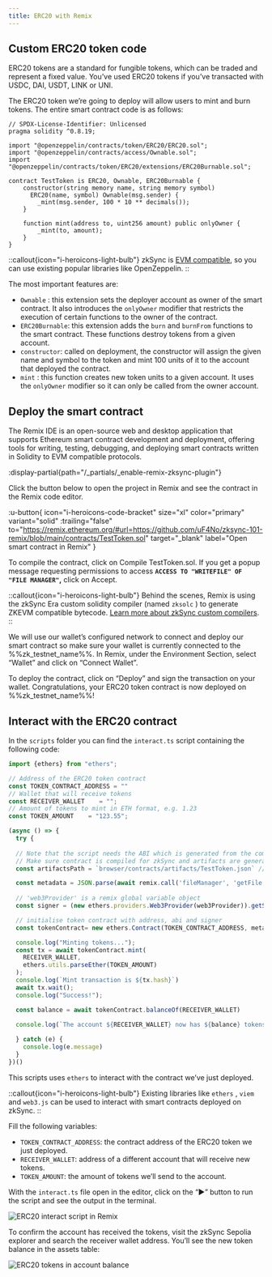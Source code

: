 ```yaml
---
title: ERC20 with Remix
---
```

## Custom ERC20 token code

ERC20 tokens are a standard for fungible tokens, which can be traded and represent a fixed value. You’ve used ERC20
tokens if you’ve transacted with USDC, DAI, USDT, LINK or UNI.

The ERC20 token we’re going to deploy will allow users to mint and burn tokens. The entire smart contract code is as
follows:

```solidity
// SPDX-License-Identifier: Unlicensed
pragma solidity ^0.8.19;

import "@openzeppelin/contracts/token/ERC20/ERC20.sol";
import "@openzeppelin/contracts/access/Ownable.sol";
import "@openzeppelin/contracts/token/ERC20/extensions/ERC20Burnable.sol";

contract TestToken is ERC20, Ownable, ERC20Burnable {
    constructor(string memory name, string memory symbol) 
      ERC20(name, symbol) Ownable(msg.sender) {
        _mint(msg.sender, 100 * 10 ** decimals());
    }

    function mint(address to, uint256 amount) public onlyOwner {
        _mint(to, amount);
    }
}
```

::callout{icon="i-heroicons-light-bulb"}
zkSync is [EVM compatible](/build/resources/glossary#evm-compatible), so you can use existing popular libraries like OpenZeppelin.
::

The most important features are:

- `Ownable` : this extension sets the deployer account as owner of the smart contract. It also introduces the
  `onlyOwner` modifier that restricts the execution of certain functions to the owner of the contract.
- `ERC20Burnable`: this extension adds the `burn` and `burnFrom` functions to the smart contract. These functions
  destroy tokens from a given account.
- `constructor`: called on deployment, the constructor will assign the given name and symbol to the token and mint 100
  units of it to the account that deployed the contract.
- `mint` : this function creates new token units to a given account. It uses the `onlyOwner` modifier so it can only be
  called from the owner account.

## Deploy the smart contract

The Remix IDE is an open-source web and desktop application that supports Ethereum smart contract development and
deployment, offering tools for writing, testing, debugging, and deploying smart contracts written in Solidity to EVM
compatible protocols.

:display-partial{path="/_partials/_enable-remix-zksync-plugin"}

Click the button below to open the project in Remix and see the contract in the Remix code editor.

:u-button{ icon="i-heroicons-code-bracket" size="xl" color="primary" variant="solid" :trailing="false"
to="https://remix.ethereum.org/#url=https://github.com/uF4No/zksync-101-remix/blob/main/contracts/TestToken.sol"
target="_blank" label="Open smart contract in Remix" }

To compile the contract, click on  Compile TestToken.sol. If you get a popup message requesting permissions to access
**`ACCESS TO "WRITEFILE" OF "FILE MANAGER"`,** click on Accept.

::callout{icon="i-heroicons-light-bulb"}
Behind the scenes, Remix is using the zkSync Era custom solidity compiler (named `zksolc` ) to generate ZKEVM compatible
bytecode. [Learn more about zkSync custom compilers](/zk-stack/components/compiler/toolchain/overview).
::

We will use our wallet’s configured network to connect and deploy our smart contract so make sure your wallet is
currently connected to the %%zk_testnet_name%%. In Remix, under the Environment Section, select “Wallet” and click on
“Connect Wallet”.

To deploy the contract, click on “Deploy” and sign the transaction on your wallet. Congratulations, your ERC20 token
contract is now deployed on %%zk_testnet_name%%!

## Interact with the ERC20 contract

In the `scripts` folder you can find the `interact.ts`  script containing the following code:

```typescript
import {ethers} from "ethers";

// Address of the ERC20 token contract
const TOKEN_CONTRACT_ADDRESS = ""
// Wallet that will receive tokens
const RECEIVER_WALLET    = "";
// Amount of tokens to mint in ETH format, e.g. 1.23
const TOKEN_AMOUNT    = "123.55";

(async () => {
  try {
    
  // Note that the script needs the ABI which is generated from the compilation artifact.
  // Make sure contract is compiled for zkSync and artifacts are generated
  const artifactsPath = `browser/contracts/artifacts/TestToken.json` // Change this for different path

  const metadata = JSON.parse(await remix.call('fileManager', 'getFile', artifactsPath))
  
  // 'web3Provider' is a remix global variable object
  const signer = (new ethers.providers.Web3Provider(web3Provider)).getSigner(0)

  // initialise token contract with address, abi and signer
  const tokenContract= new ethers.Contract(TOKEN_CONTRACT_ADDRESS, metadata.abi, signer);

  console.log("Minting tokens...");
  const tx = await tokenContract.mint(
    RECEIVER_WALLET,
    ethers.utils.parseEther(TOKEN_AMOUNT)
  );
  console.log(`Mint transaction is ${tx.hash}`)
  await tx.wait();
  console.log("Success!");

  const balance = await tokenContract.balanceOf(RECEIVER_WALLET)
  
  console.log(`The account ${RECEIVER_WALLET} now has ${balance} tokens`)

  } catch (e) {
    console.log(e.message)
  }
})()

```

This scripts uses `ethers` to interact with the contract we’ve just deployed.

::callout{icon="i-heroicons-light-bulb"}
Existing libraries like `ethers` , `viem` and `web3.js` can be used to interact with smart contracts deployed on zkSync.
::

Fill the following variables:

- `TOKEN_CONTRACT_ADDRESS`: the contract address of the ERC20 token we just deployed.
- `RECEIVER_WALLET`: address of a different account that will receive new tokens.
- `TOKEN_AMOUNT`: the amount of tokens we’ll send to the account.

With the `interact.ts` file open in the editor, click on the “▶️” button to run the script and see the output in the
terminal.

![ERC20 interact script in Remix](/images/101-erc20/remix-erc20-interact.png)

To confirm the account has received the tokens, visit the zkSync Sepolia explorer and search the receiver wallet
address. You’ll see the new token balance in the assets table:

![ERC20 tokens in account balance](/images/101-erc20/erc20-tokens-minted.png)
